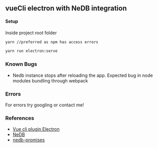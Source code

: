 ## vueCli electron with NeDB integration

#### Setup

Inside project root folder

```bash
yarn //preferred as npm has access errors

yarn run electron:serve

```

### Known Bugs

- Nedb instance stops after reloading the app. Expected  bug in node modules bundling through webpack
 

### Errors
For errors try googling or contact me!

### References

- [Vue cli plugin Electron](https://nklayman.github.io/vue-cli-plugin-electron-builder/)
- [NeDB](https://github.com/louischatriot/nedb)
- [nedb-promises](https://github.com/bajankristof/nedb-promises)
  